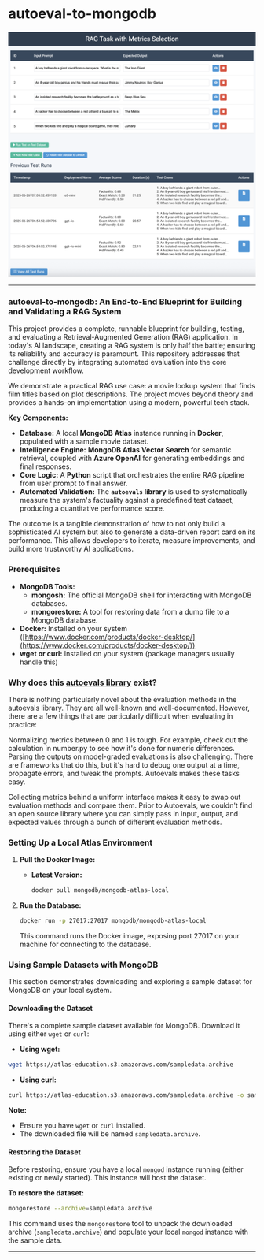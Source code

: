 # autoeval-to-mongodb

![](demodemo2.png)

---

### **autoeval-to-mongodb: An End-to-End Blueprint for Building and Validating a RAG System**

This project provides a complete, runnable blueprint for building, testing, and evaluating a Retrieval-Augmented Generation (RAG) application. In today's AI landscape, creating a RAG system is only half the battle; ensuring its reliability and accuracy is paramount. This repository addresses that challenge directly by integrating automated evaluation into the core development workflow.

We demonstrate a practical RAG use case: a movie lookup system that finds film titles based on plot descriptions. The project moves beyond theory and provides a hands-on implementation using a modern, powerful tech stack.

**Key Components:**

* **Database:** A local **MongoDB Atlas** instance running in **Docker**, populated with a sample movie dataset.
* **Intelligence Engine:** **MongoDB Atlas Vector Search** for semantic retrieval, coupled with **Azure OpenAI** for generating embeddings and final responses.
* **Core Logic:** A **Python** script that orchestrates the entire RAG pipeline from user prompt to final answer.
* **Automated Validation:** The **`autoevals` library** is used to systematically measure the system's factuality against a predefined test dataset, producing a quantitative performance score.

The outcome is a tangible demonstration of how to not only build a sophisticated AI system but also to generate a data-driven report card on its performance. This allows developers to iterate, measure improvements, and build more trustworthy AI applications.

### Prerequisites

* **MongoDB Tools:**
  * **mongosh:** The official MongoDB shell for interacting with MongoDB databases.
  * **mongorestore:** A tool for restoring data from a dump file to a MongoDB database.
* **Docker:** Installed on your system ([https://www.docker.com/products/docker-desktop/](https://www.docker.com/products/docker-desktop/))
* **wget or curl:** Installed on your system (package managers usually handle this)

### Why does this [autoevals library](https://github.com/braintrustdata/autoevals?tab=readme-ov-file#why-does-this-library-exist) exist?

There is nothing particularly novel about the evaluation methods in the autoevals library. They are all well-known and well-documented. However, there are a few things that are particularly difficult when evaluating in practice:

Normalizing metrics between 0 and 1 is tough. For example, check out the calculation in number.py to see how it's done for numeric differences.
Parsing the outputs on model-graded evaluations is also challenging. There are frameworks that do this, but it's hard to debug one output at a time, propagate errors, and tweak the prompts. Autoevals makes these tasks easy.

Collecting metrics behind a uniform interface makes it easy to swap out evaluation methods and compare them. Prior to Autoevals, we couldn't find an open source library where you can simply pass in input, output, and expected values through a bunch of different evaluation methods.

### Setting Up a Local Atlas Environment

1. **Pull the Docker Image:**

   * **Latest Version:**
     ```bash
     docker pull mongodb/mongodb-atlas-local
     ```

2. **Run the Database:**

   ```bash
   docker run -p 27017:27017 mongodb/mongodb-atlas-local
   ```
   This command runs the Docker image, exposing port 27017 on your machine for connecting to the database.

### Using Sample Datasets with MongoDB

This section demonstrates downloading and exploring a sample dataset for MongoDB on your local system.

#### Downloading the Dataset

There's a complete sample dataset available for MongoDB. Download it using either `wget` or `curl`:

* **Using wget:**

```bash
wget https://atlas-education.s3.amazonaws.com/sampledata.archive
```

* **Using curl:**

```bash
curl https://atlas-education.s3.amazonaws.com/sampledata.archive -o sampledata.archive
```

**Note:**

* Ensure you have `wget` or `curl` installed.
* The downloaded file will be named `sampledata.archive`.

#### Restoring the Dataset

Before restoring, ensure you have a local `mongod` instance running (either existing or newly started). This instance will host the dataset.

**To restore the dataset:**

```bash
mongorestore --archive=sampledata.archive
```

This command uses the `mongorestore` tool to unpack the downloaded archive (`sampledata.archive`) and populate your local `mongod` instance with the sample data.

----

